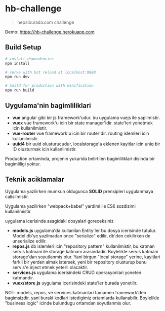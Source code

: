 # hb-challenge

> hepsiburada.com challenge

Demo: https://hb-challenge.herokuapp.com

## Build Setup

``` bash
# install dependencies
npm install

# serve with hot reload at localhost:8080
npm run dev

# build for production with minification
npm run build
```

## Uygulama'nin bagimliliklari

- **vue** angular gibi bir js framework'udur. bu uygulama vuejs ile yapilmistir.
- **vuex** vue framework'u icin bir state manager'idir. state'leri yonetmek icin kullanilmistir.
- **vue-router** vue framework'u icin bir router'dir. routing islemleri icin kullanilmistir.
- **uuid4** bir uuid olusturucudur, localstorage'a eklenen kayitlar icin uniq bir ID olusturmak icin kullanilmistir.

Production ortaminda, projenin yukarida belirtilen bagimliliklari disinda bir bagimliligi yoktur.

## Teknik aciklamalar

Uygulama yazilirken mumkun oldugunca **SOLID** prensipleri uygulanmaya calisilmistir.

Uygulama yazilirken "webpack+babel" yardimi ile ES6 sozdizimi kullanilmistir.

uygulama icerisinde asagidaki dosyalari goreceksiniz

- **models.js** uygulama'da kullanilan Entity'ler bu dosya icerisinde tutulur. Model db'ye yazilmadan once "serialize" edilir, db'den cekilirken de unserialize edilir.
- **repos.js** db islemleri icin "repository pattern" kullanilmistir, bu katman servis katmani ile storage katmani arasindadir. Boylelikle servis katmani storage'dan soyutlanmis olur. Yani birgun "local storage" yerine, kayitlari farkli bir yerden almak istersek, yeni bir repository olusturup bunu servis'e inject etmek yeterli olacaktir.
- **services.js** uygulama icerisindeki CRUD operasyonlari yoneten katmandir. 
- **vuex/store.js** uygulama icerisindeki state'ler burada yonetilir.

NOT: models, repos, ve services katmanlari tamamen framework'den bagimsizdir. yani buraki kodlari istedigimiz ortamlarda kullanabilir. Boylelikle "business logic" icinde bulundugu ortamdan soyutlanmis olur.